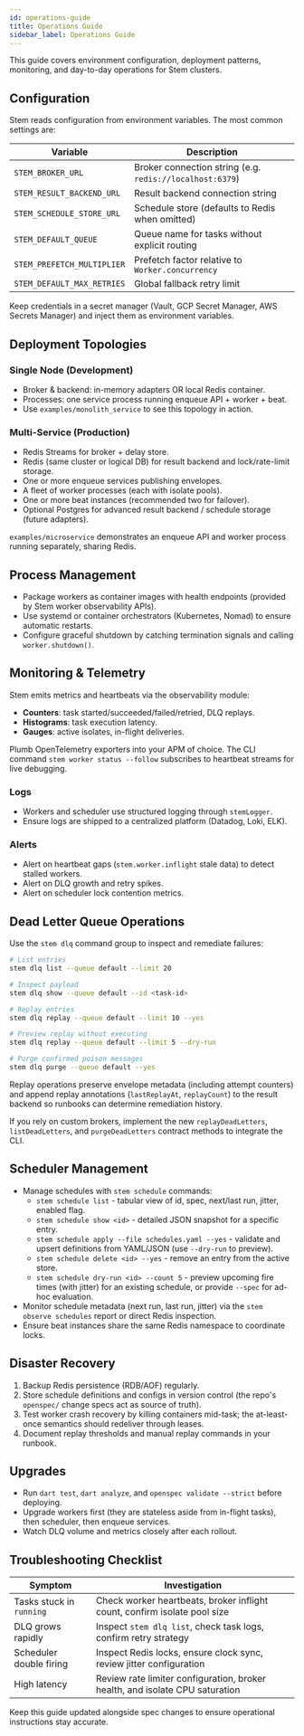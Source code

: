 ```yaml
---
id: operations-guide
title: Operations Guide
sidebar_label: Operations Guide
---
```


This guide covers environment configuration, deployment patterns, monitoring, and day-to-day operations for Stem clusters.

## Configuration

Stem reads configuration from environment variables. The most common settings are:

| Variable | Description |
| --- | --- |
| `STEM_BROKER_URL` | Broker connection string (e.g. `redis://localhost:6379`) |
| `STEM_RESULT_BACKEND_URL` | Result backend connection string |
| `STEM_SCHEDULE_STORE_URL` | Schedule store (defaults to Redis when omitted) |
| `STEM_DEFAULT_QUEUE` | Queue name for tasks without explicit routing |
| `STEM_PREFETCH_MULTIPLIER` | Prefetch factor relative to `Worker.concurrency` |
| `STEM_DEFAULT_MAX_RETRIES` | Global fallback retry limit |

Keep credentials in a secret manager (Vault, GCP Secret Manager, AWS Secrets Manager) and inject them as environment variables.

## Deployment Topologies

### Single Node (Development)

- Broker & backend: in-memory adapters OR local Redis container.
- Processes: one service process running enqueue API + worker + beat.
- Use `examples/monolith_service` to see this topology in action.

### Multi-Service (Production)

- Redis Streams for broker + delay store.
- Redis (same cluster or logical DB) for result backend and lock/rate-limit storage.
- One or more enqueue services publishing envelopes.
- A fleet of worker processes (each with isolate pools).
- One or more beat instances (recommended two for failover).
- Optional Postgres for advanced result backend / schedule storage (future adapters).

`examples/microservice` demonstrates an enqueue API and worker process running separately, sharing Redis.

## Process Management

- Package workers as container images with health endpoints (provided by Stem worker observability APIs).
- Use systemd or container orchestrators (Kubernetes, Nomad) to ensure automatic restarts.
- Configure graceful shutdown by catching termination signals and calling `worker.shutdown()`.

## Monitoring & Telemetry

Stem emits metrics and heartbeats via the observability module:

- **Counters**: task started/succeeded/failed/retried, DLQ replays.
- **Histograms**: task execution latency.
- **Gauges**: active isolates, in-flight deliveries.

Plumb OpenTelemetry exporters into your APM of choice. The CLI command `stem worker status --follow` subscribes to heartbeat streams for live debugging.

### Logs

- Workers and scheduler use structured logging through `stemLogger`.
- Ensure logs are shipped to a centralized platform (Datadog, Loki, ELK).

### Alerts

- Alert on heartbeat gaps (`stem.worker.inflight` stale data) to detect stalled workers.
- Alert on DLQ growth and retry spikes.
- Alert on scheduler lock contention metrics.

## Dead Letter Queue Operations

Use the `stem dlq` command group to inspect and remediate failures:

```bash
# List entries
stem dlq list --queue default --limit 20

# Inspect payload
stem dlq show --queue default --id <task-id>

# Replay entries
stem dlq replay --queue default --limit 10 --yes

# Preview replay without executing
stem dlq replay --queue default --limit 5 --dry-run

# Purge confirmed poison messages
stem dlq purge --queue default --yes
```

Replay operations preserve envelope metadata (including attempt counters) and append replay annotations (`lastReplayAt`, `replayCount`) to the result backend so runbooks can determine remediation history.

If you rely on custom brokers, implement the new `replayDeadLetters`, `listDeadLetters`, and `purgeDeadLetters` contract methods to integrate the CLI.

## Scheduler Management

- Manage schedules with `stem schedule` commands:
  - `stem schedule list` - tabular view of id, spec, next/last run, jitter, enabled flag.
  - `stem schedule show <id>` - detailed JSON snapshot for a specific entry.
  - `stem schedule apply --file schedules.yaml --yes` - validate and upsert definitions from YAML/JSON (use `--dry-run` to preview).
  - `stem schedule delete <id> --yes` - remove an entry from the active store.
  - `stem schedule dry-run <id> --count 5` - preview upcoming fire times (with jitter) for an existing schedule, or provide `--spec` for ad-hoc evaluation.
- Monitor schedule metadata (next run, last run, jitter) via the `stem observe schedules` report or direct Redis inspection.
- Ensure beat instances share the same Redis namespace to coordinate locks.

## Disaster Recovery

1. Backup Redis persistence (RDB/AOF) regularly.
2. Store schedule definitions and configs in version control (the repo's `openspec/` change specs act as source of truth).
3. Test worker crash recovery by killing containers mid-task; the at-least-once semantics should redeliver through leases.
4. Document replay thresholds and manual replay commands in your runbook.

## Upgrades

- Run `dart test`, `dart analyze`, and `openspec validate --strict` before deploying.
- Upgrade workers first (they are stateless aside from in-flight tasks), then scheduler, then enqueue services.
- Watch DLQ volume and metrics closely after each rollout.

## Troubleshooting Checklist

| Symptom | Investigation |
| --- | --- |
| Tasks stuck in `running` | Check worker heartbeats, broker inflight count, confirm isolate pool size |
| DLQ grows rapidly | Inspect `stem dlq list`, check task logs, confirm retry strategy |
| Scheduler double firing | Inspect Redis locks, ensure clock sync, review jitter configuration |
| High latency | Review rate limiter configuration, broker health, and isolate CPU saturation |

Keep this guide updated alongside spec changes to ensure operational instructions stay accurate.
